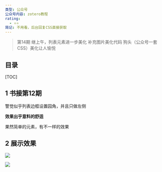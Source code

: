```yaml
---
类型: 公众号
公众号内容: zotero教程
rating:
  - ⭐⭐
简记: 不用看，后台回复CSS直接获取
---
```


>第14期
>继上午，列表元素进一步美化
>补充图片美化代码
>狗头（公众号一套CSS）美化让人愉悦

## 目录

[TOC]

## 1 书接第12期

警觉似乎列表边框设置园角，并且只做左侧

**效果出乎意料的舒适**

果然简单的元素，有不一样的效果

## 2 展示效果

![](https://pic-go-42.oss-cn-guangzhou.aliyuncs.com/img/20231202181541.png)

![](https://pic-go-42.oss-cn-guangzhou.aliyuncs.com/img/20231202182208.png)
